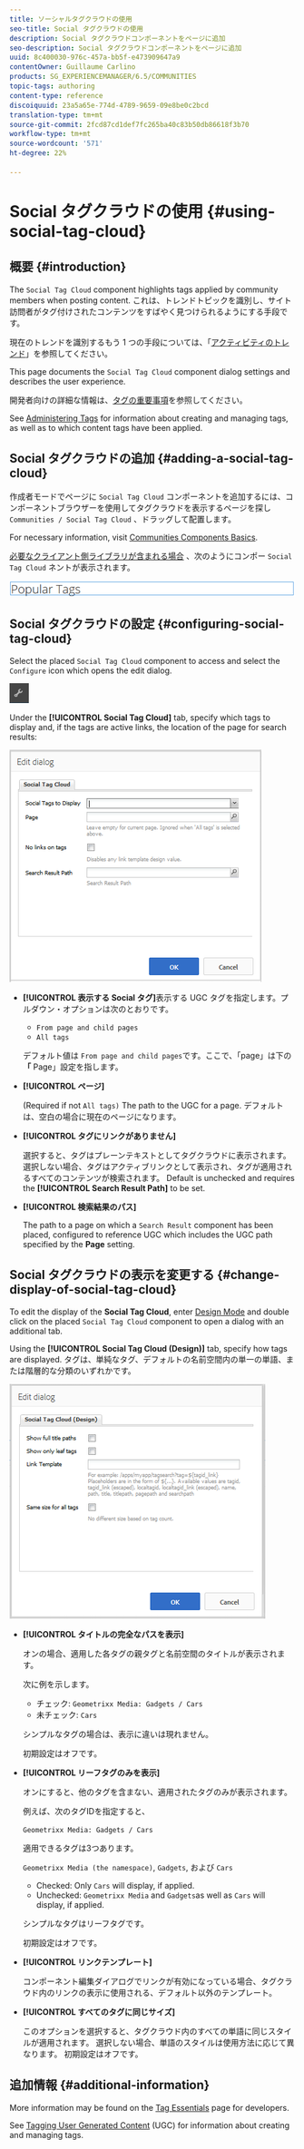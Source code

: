 ```yaml
---
title: ソーシャルタグクラウドの使用
seo-title: Social タグクラウドの使用
description: Social タグクラウドコンポーネントをページに追加
seo-description: Social タグクラウドコンポーネントをページに追加
uuid: 8c400030-976c-457a-bb5f-e473909647a9
contentOwner: Guillaume Carlino
products: SG_EXPERIENCEMANAGER/6.5/COMMUNITIES
topic-tags: authoring
content-type: reference
discoiquuid: 23a5a65e-774d-4789-9659-09e8be0c2bcd
translation-type: tm+mt
source-git-commit: 2fcd87cd1def7fc265ba40c83b50db86618f3b70
workflow-type: tm+mt
source-wordcount: '571'
ht-degree: 22%

---
```



# Social タグクラウドの使用 {#using-social-tag-cloud}

## 概要 {#introduction}

The `Social Tag Cloud` component highlights tags applied by community members when posting content. これは、トレンドトピックを識別し、サイト訪問者がタグ付けされたコンテンツをすばやく見つけられるようにする手段です。

現在のトレンドを識別するもう 1 つの手段については、「[アクティビティのトレンド](trends.md)」を参照してください。

This page documents the `Social Tag Cloud` component dialog settings and describes the user experience.

開発者向けの詳細な情報は、[タグの重要事項](tag.md)を参照してください。

See [Administering Tags](../../help/sites-administering/tags.md) for information about creating and managing tags, as well as to which content tags have been applied.

## Social タグクラウドの追加 {#adding-a-social-tag-cloud}

作成者モードでページに `Social Tag Cloud` コンポーネントを追加するには、コンポーネントブラウザーを使用してタグクラウドを表示するページを探し `Communities / Social Tag Cloud` 、ドラッグして配置します。

For necessary information, visit [Communities Components Basics](basics.md).

[必要なクライアント側ライブラリが含まれる場合](tag.md#essentials-for-client-side) 、次のようにコンポー `Social Tag Cloud` ネントが表示されます。

![ソーシャルタグ](assets/social-tag.png)

## Social タグクラウドの設定 {#configuring-social-tag-cloud}

Select the placed `Social Tag Cloud` component to access and select the `Configure` icon which opens the edit dialog.

![設定](assets/configure-new.png)

Under the **[!UICONTROL Social Tag Cloud]** tab, specify which tags to display and, if the tags are active links, the location of the page for search results:

![social-tag-cloud](assets/social-tag-cloud.png)

* **[!UICONTROL 表示する Social タグ]**&#x200B;表示する UGC タグを指定します。プルダウン・オプションは次のとおりです。

   * `From page and child pages`
   * `All tags`

   デフォルト値は `From page and child pages`です。ここで、「page」は下の **「** Page」設定を指します。

* **[!UICONTROL ページ]**

   (Required if not `All tags)` The path to the UGC for a page. デフォルトは、空白の場合に現在のページになります。

* **[!UICONTROL タグにリンクがありません]**

   選択すると、タグはプレーンテキストとしてタグクラウドに表示されます。 選択しない場合、タグはアクティブリンクとして表示され、タグが適用されるすべてのコンテンツが検索されます。 Default is unchecked and requires the **[!UICONTROL Search Result Path]** to be set.

* **[!UICONTROL 検索結果のパス]**

   The path to a page on which a `Search Result` component has been placed, configured to reference UGC which includes the UGC path specified by the **Page** setting.

## Social タグクラウドの表示を変更する {#change-display-of-social-tag-cloud}

To edit the display of the **Social Tag Cloud**, enter [Design Mode](../../help/sites-authoring/default-components-designmode.md) and double click on the placed `Social Tag Cloud` component to open a dialog with an additional tab.

Using the **[!UICONTROL Social Tag Cloud (Design)]** tab, specify how tags are displayed. タグは、単純なタグ、デフォルトの名前空間内の単一の単語、または階層的な分類のいずれかです。

![social-tag-cloud-design](assets/social-tag-cloud-design.png)

* **[!UICONTROL タイトルの完全なパスを表示]**

   オンの場合、適用した各タグの親タグと名前空間のタイトルが表示されます。

   次に例を示します。

   * チェック: `Geometrixx Media: Gadgets / Cars`
   * 未チェック: `Cars`

   シンプルなタグの場合は、表示に違いは現れません。

   初期設定はオフです。

* **[!UICONTROL リーフタグのみを表示]**

   オンにすると、他のタグを含まない、適用されたタグのみが表示されます。

   例えば、次のタグIDを指定すると、

   `Geometrixx Media: Gadgets / Cars`

   適用できるタグは3つあります。

   `Geometrixx Media (the namespace)`, `Gadgets`, および `Cars`

   * Checked: Only `Cars` will display, if applied.
   * Unchecked: `Geometrixx Media` and `Gadgets`as well as `Cars` will display, if applied.

   シンプルなタグはリーフタグです。

   初期設定はオフです。

* **[!UICONTROL リンクテンプレート]**

   コンポーネント編集ダイアログでリンクが有効になっている場合、タグクラウド内のリンクの表示に使用される、デフォルト以外のテンプレート。

* **[!UICONTROL すべてのタグに同じサイズ]**

   このオプションを選択すると、タグクラウド内のすべての単語に同じスタイルが適用されます。 選択しない場合、単語のスタイルは使用方法に応じて異なります。 初期設定はオフです。

## 追加情報 {#additional-information}

More information may be found on the [Tag Essentials](tag.md) page for developers.

See [Tagging User Generated Content](tag-ugc.md) (UGC) for information about creating and managing tags.
